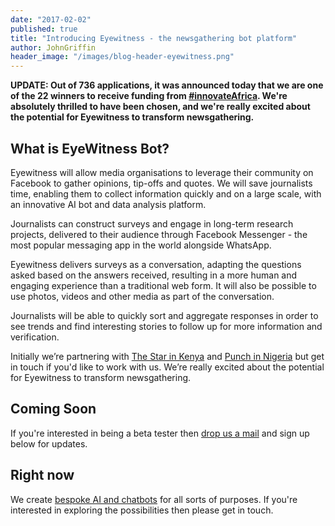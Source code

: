 ```yaml
---
date: "2017-02-02"
published: true
title: "Introducing Eyewitness - the newsgathering bot platform"
author: JohnGriffin
header_image: "/images/blog-header-eyewitness.png"
---
```


**UPDATE:  Out of 736 applications, it was announced today that we are one of the 22 winners to receive funding from [#innovateAfrica](http://innovateafrica.fund).  We're absolutely thrilled to have been chosen, and we're really excited about the potential for Eyewitness to transform newsgathering.**

## What is EyeWitness Bot?

Eyewitness will allow media organisations to leverage their community on Facebook to gather opinions, tip-offs and quotes.  We will save journalists time, enabling them to collect information quickly and on a large scale, with an innovative AI bot and data analysis platform.

Journalists can construct surveys and engage in long-term research projects, delivered to their audience through Facebook Messenger - the most popular messaging app in the world alongside WhatsApp.

Eyewitness delivers surveys as a conversation, adapting the questions asked based on the answers received, resulting in a more human and engaging experience than a traditional web form.  It will also be possible to use photos, videos and other media as part of the conversation.

Journalists will be able to quickly sort and aggregate responses in order to see trends and find interesting stories to follow up for more information and verification.

Initially we’re partnering with [The Star in Kenya](http://www.the-star.co.ke/) and [Punch in Nigeria](http://punchng.com/) but get in touch if you'd like to work with us. We’re really excited about the potential for Eyewitness to transform newsgathering.


## Coming Soon

If you're interested in being a beta tester then [drop us a mail](mailto:eyewitness-beta@atchai.com) and sign up below for updates.

## Right now
We create [bespoke AI and chatbots](/we-develop/conversational-ui-chatbots/) for all sorts of purposes.  If you're interested in exploring the possibilities then please get in touch.

